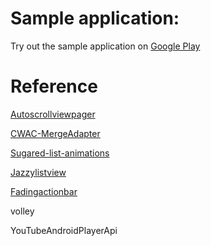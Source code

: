 Sample application:
==================================
Try out the sample application on [Google Play](https://play.google.com/store/apps/details?id=com.app.kp)

Reference
===================================  
[Autoscrollviewpager](https://github.com/Trinea/android-auto-scroll-view-pager)

[CWAC-MergeAdapter](https://github.com/commonsguy/cwac-merge)

[Sugared-list-animations](https://github.com/cuub/sugared-list-animations)

[Jazzylistview](https://github.com/twotoasters/JazzyListView)

[Fadingactionbar](https://github.com/ManuelPeinado/FadingActionBar)

volley

YouTubeAndroidPlayerApi

